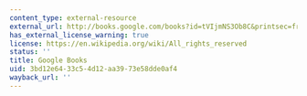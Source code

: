 ```yaml
---
content_type: external-resource
external_url: http://books.google.com/books?id=tVIjmNS3Ob8C&printsec=frontcover
has_external_license_warning: true
license: https://en.wikipedia.org/wiki/All_rights_reserved
status: ''
title: Google Books
uid: 3bd12e64-33c5-4d12-aa39-73e58dde0af4
wayback_url: ''
---
```

